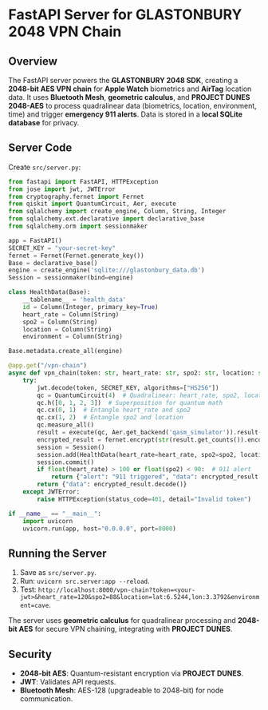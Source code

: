 # FastAPI Server for GLASTONBURY 2048 VPN Chain

## Overview

The FastAPI server powers the **GLASTONBURY 2048 SDK**, creating a **2048-bit AES VPN chain** for **Apple Watch** biometrics and **AirTag** location data. It uses **Bluetooth Mesh**, **geometric calculus**, and **PROJECT DUNES 2048-AES** to process quadralinear data (biometrics, location, environment, time) and trigger **emergency 911 alerts**. Data is stored in a **local SQLite database** for privacy.

## Server Code

Create `src/server.py`:
```python
from fastapi import FastAPI, HTTPException
from jose import jwt, JWTError
from cryptography.fernet import Fernet
from qiskit import QuantumCircuit, Aer, execute
from sqlalchemy import create_engine, Column, String, Integer
from sqlalchemy.ext.declarative import declarative_base
from sqlalchemy.orm import sessionmaker

app = FastAPI()
SECRET_KEY = "your-secret-key"
fernet = Fernet(Fernet.generate_key())
Base = declarative_base()
engine = create_engine('sqlite:///glastonbury_data.db')
Session = sessionmaker(bind=engine)

class HealthData(Base):
    __tablename__ = 'health_data'
    id = Column(Integer, primary_key=True)
    heart_rate = Column(String)
    spo2 = Column(String)
    location = Column(String)
    environment = Column(String)

Base.metadata.create_all(engine)

@app.get("/vpn-chain")
async def vpn_chain(token: str, heart_rate: str, spo2: str, location: str, environment: str):
    try:
        jwt.decode(token, SECRET_KEY, algorithms=["HS256"])
        qc = QuantumCircuit(4)  # Quadralinear: heart_rate, spo2, location, env
        qc.h([0, 1, 2, 3])  # Superposition for quantum math
        qc.cx(0, 1)  # Entangle heart_rate and spo2
        qc.cx(1, 2)  # Entangle spo2 and location
        qc.measure_all()
        result = execute(qc, Aer.get_backend('qasm_simulator')).result()
        encrypted_result = fernet.encrypt(str(result.get_counts()).encode())
        session = Session()
        session.add(HealthData(heart_rate=heart_rate, spo2=spo2, location=location, environment=environment))
        session.commit()
        if float(heart_rate) > 100 or float(spo2) < 90:  # 911 alert
            return {"alert": "911 triggered", "data": encrypted_result.decode()}
        return {"data": encrypted_result.decode()}
    except JWTError:
        raise HTTPException(status_code=401, detail="Invalid token")

if __name__ == "__main__":
    import uvicorn
    uvicorn.run(app, host="0.0.0.0", port=8000)
```

## Running the Server

1. Save as `src/server.py`.
2. Run: `uvicorn src.server:app --reload`.
3. Test: `http://localhost:8000/vpn-chain?token=<your-jwt>&heart_rate=120&spo2=88&location=lat:6.5244,lon:3.3792&environment=cave`.

The server uses **geometric calculus** for quadralinear processing and **2048-bit AES** for secure VPN chaining, integrating with **PROJECT DUNES**.

## Security

- **2048-bit AES**: Quantum-resistant encryption via **PROJECT DUNES**.
- **JWT**: Validates API requests.
- **Bluetooth Mesh**: AES-128 (upgradeable to 2048-bit) for node communication.